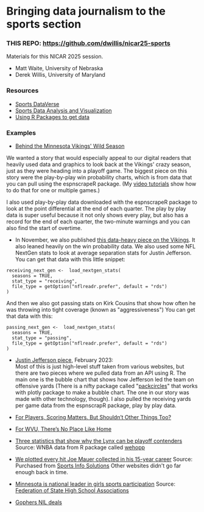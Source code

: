 # Bringing data journalism to the sports section

### THIS REPO: https://github.com/dwillis/nicar25-sports

Materials for this NICAR 2025 session.

* Matt Waite, University of Nebraska
* Derek Willis, University of Maryland

### Resources

* [Sports DataVerse](https://sportsdataverse.org/)
* [Sports Data Analysis and Visualization](https://www.thescoop.org/sports/)
* [Using R Packages to get data](https://www.thescoop.org/sports/usingpackages.html)

### Examples

* [Behind the Minnesota Vikings' Wild Season](https://www.startribune.com/a-look-at-the-data-behind-the-minnesota-vikings-wild-unpredictable-season/600241956/)

We wanted a story that would especially appeal to our digital readers that heavily used data and graphics to look back at the Vikings' crazy season, just as they were heading into a playoff game. The biggest piece on this story were the play-by-play win probability charts, which is from data that you can pull using the espnscrapeR package. (My [video tutorials](https://sites.google.com/view/mj-basic-data-academy/intro-to-r/getting-nfl-data?authuser=0) show how to do that for one or multiple games.)

I also used play-by-play data downloaded with the espnscrapeR package to look at the point differential at the end of each quarter. The play by play data is super useful because it not only shows every play, but also has a record for the end of each quarter, the two-minute warnings and you can also find the start of overtime.

* In November, we also published [this data-heavy piece on the Vikings](https://www.startribune.com/9-charts-that-show-the-minnesota-vikings-stunning-turnaround-from-last-season/600227084/). It also leaned heavily on the win probability data. We also used some NFL NextGen stats to look at average separation stats for Justin Jefferson. You can get that data with this little snippet: 

```
receiving_next_gen <-  load_nextgen_stats(
  seasons = TRUE,
  stat_type = "receiving",
  file_type = getOption("nflreadr.prefer", default = "rds")
)
```

And then we also got passing stats on Kirk Cousins that show how often he was throwing into tight coverage (known as "aggressiveness")
You can get that data with this: 

```
passing_next_gen <-  load_nextgen_stats(
  seasons = TRUE,
  stat_type = "passing",
  file_type = getOption("nflreadr.prefer", default = "rds")
)
```

* [Justin Jefferson piece](https://www.startribune.com/justin-jefferson-minnesota-vikings-statistics-all-pro-mvp-randy-moss/600247729/?refresh=true), February 2023:  
Most of this is just high-level stuff taken from various websites, but there are two pieces where we pulled data from an API using R. The main one is the bubble chart that shows how Jefferson led the team on offensive yards (There is a nifty package called "[packcircles](mimestream://messagethread/p448483/message/p511829?UUID=52FF0A60-4ECD-493C-B780-C97901E30DF2&loadRemoteResources#https://r-graph-gallery.com/305-basic-circle-packing-with-one-level.html)" that works with plotly package to make a bubble chart. The one in our story was made with other technology, though).  I also pulled the receiving yards per game data from the espnscrapR package, play by play data.

* [For Players, Scoring Matters. But Shouldn’t Other Things Too?](https://sash-wat.github.io/JOUR479XSite/_site/posts/soccer-analysis/)
* [For WVU, There’s No Place Like Home](https://herhoopstats.substack.com/p/for-wvu-theres-no-place-like-home)

* [Three statistics that show why the Lynx can be playoff contenders](https://www.startribune.com/lynx-wnba-championship-contenders-assists-three-point-percentage-struggles-in-paint/601111960?utm_source=gift)
      Source: WNBA data from R package called [wehopp](https://wehoop.sportsdataverse.org/index.html)
* [We plotted every hit Joe Mauer collected in his 15-year career](https://strib.gift/l2if57f85)
      Source: Purchased from [Sports Info Solutions](https://www.sportsinfosolutions.com/research-analysis/)  Other websites didn't go far enough back in time. 
* [Minnesota is national leader in girls sports participation](https://www.startribune.com/minnesota-is-national-leader-in-girls-high-school-sports-participation/600182377?utm_source=gift)
      Source: [Federation of State High School Associations](https://www.nfhs.org/)
* [Gophers NIL deals](https://www.startribune.com/gophers-nil-deals-minnesota-social-media-women-football-dinkytown-athletes/600355016?utm_source=gift)
